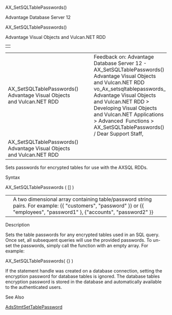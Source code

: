 AX\_SetSQLTablePasswords()




Advantage Database Server 12  

AX\_SetSQLTablePasswords()

Advantage Visual Objects and Vulcan.NET RDD

|  |
| --- |
|  |

|  |  |  |  |  |
| --- | --- | --- | --- | --- |
| AX\_SetSQLTablePasswords()  Advantage Visual Objects and Vulcan.NET RDD |  |  | Feedback on: Advantage Database Server 12 - AX\_SetSQLTablePasswords() Advantage Visual Objects and Vulcan.NET RDD vo\_Ax\_setsqltablepasswords\_ Advantage Visual Objects and Vulcan.NET RDD > Developing Visual Objects and Vulcan.NET Applications > Advanced  Functions > AX\_SetSQLTablePasswords() / Dear Support Staff, |  |
| AX\_SetSQLTablePasswords()  Advantage Visual Objects and Vulcan.NET RDD |  |  |  |  |

Sets passwords for encrypted tables for use with the AXSQL RDDs.

Syntax

AX\_SetSQLTablePasswords ( [<aPasswords>] )

|  |  |
| --- | --- |
| <aPasswords> | A two dimensional array containing table/password string pairs. For example: {{ "customers", "password" }} or {{ "employees", "password1" }, {"accounts", "password2" }} |

Description

Sets the table passwords for any encrypted tables used in an SQL query. Once set, all subsequent queries will use the provided passwords. To un-set the passwords, simply call the function with an empty array. For example:

AX\_SetSQLTablePasswords( {} )

If the statement handle was created on a database connection, setting the encryption password for database tables is ignored. The database tables encryption password is stored in the database and automatically available to the authenticated users.

See Also

[AdsStmtSetTablePassword](ace_adsstmtsettablepassword.htm)